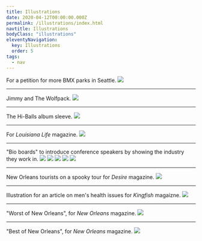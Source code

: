 ```yaml
---
title: Illustrations
date: 2020-04-12T00:00:00.000Z
permalink: /illustrations/index.html
navtitle: Illustrations
bodyClass: "illustrations"
eleventyNavigation:
  key: Illustrations 
  order: 5
tags:
  - nav
---
```


For a petition for more BMX parks in Seattle.
![](/static/img/illustrations/harbo.jpg?nf_resize=fit&w=640)

---

Jimmy and The Wolfpack.
![](/static/img/illustrations/jandtwpilloonly.jpg?nf_resize=fit&w=640)

---

The Hi-Balls album sleeve.
![](/static/img/illustrations/coverLoveMusic.jpg?nf_resize=fit&w=640)

---

For _Louisiana Life_ magazine.
![](/static/img/illustrations/cars.jpg?nf_resize=fit&w=640)

<!-- Cover of _Where Y'At?_ magazine. -->
<!-- ![](/static/img/illustrations/cover605.jpg?nf_resize=fit&w=640) -->

<!-- Poster for a speech by the mayor of Portland, Oregon.
![](/static/img/illustrations/Posterv3.jpg?nf_resize=fit&w=640) -->

---

"Bio boards" to introduce conference speakers by showing the industry they work in.
![](/static/img/illustrations/byrne.jpg?nf_resize=fit&w=640)
![](/static/img/illustrations/espn.gif?nf_resize=fit&w=640)
![](/static/img/illustrations/gillette.gif?nf_resize=fit&w=640)
![](/static/img/illustrations/narayandas.jpg?nf_resize=fit&w=640)
![](/static/img/illustrations/wwf.jpg?nf_resize=fit&w=640)

---

New Orleans tourists on a spooky tour for _Desire_ magazine.
![](/static/img/illustrations/touristsbig.jpg?nf_resize=fit&w=640)

---

Illustration for an article on men's health issues for _Kingfish_ magaizne.
![](/static/img/illustrations/pencilheart.jpg?nf_resize=fit&w=640)

---

"Worst of New Orleans", for _New Orleans_ magazine.
![](/static/img/illustrations/baggyfinal.jpg?nf_resize=fit&w=640)

---

"Best of New Orleans", for _New Orleans_ magazine.
![](/static/img/illustrations/stloufinal.jpg?nf_resize=fit&w=640)

